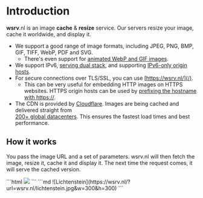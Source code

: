 # Introduction

**wsrv**.nl is an image **cache** & **resize** service. Our servers resize your image, cache it worldwide,
and display it.

- We support a good range of image formats, including JPEG, PNG, BMP, GIF, TIFF, WebP, PDF and SVG.
  - There's even support for [animated WebP and GIF images](format.md#number-of-pages).
- We support IPv6, [serving dual stack](http://ipv6-test.com/validate.php?url=wsrv.nl), and supporting [IPv6-only origin hosts](/?url=ipv6.google.com/logos/logo.gif).
- For secure connections over TLS/SSL, you can use [https://wsrv.nl/](/).
  - This can be very useful for embedding HTTP images on HTTPS websites. HTTPS origin hosts can be
    used by [prefixing the hostname with https://](https://github.com/weserv/images/issues/33).
- The CDN is provided by [Cloudflare](https://www.cloudflare.com/). Images are being cached and delivered straight from  
  [200+ global datacenters](https://www.cloudflare.com/network/). This ensures the fastest load times and best performance.

## How it works

You pass the image URL and a set of parameters. wsrv.nl will then fetch the image, resize it,
cache it and display it. The next time the request comes, it will serve the cached version.

<CodeGroup>
<CodeGroupItem title="HTML" active>
```html
<!-- wsrv.nl/lichtenstein.jpg -->
<img src="//wsrv.nl/?url=[wsrv.nl/lichtenstein.jpg&w=300&h=300](https://i.imour.com/gwig1mr.png)">
```
</CodeGroupItem>

<CodeGroupItem title="Markdown">
```md
<!--- wsrv.nl/lichtenstein.jpg --->
![Lichtenstein](https://wsrv.nl/?url=wsrv.nl/lichtenstein.jpg&w=300&h=300)
```
</CodeGroupItem>
</CodeGroup>
